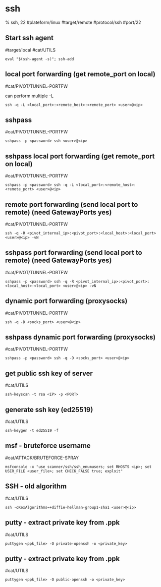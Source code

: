 # ssh

% ssh, 22
#plateform/linux  #target/remote  #protocol/ssh #port/22

## Start ssh agent
#target/local #cat/UTILS 
```
eval "$(ssh-agent -s)"; ssh-add
```

## local port forwarding (get remote_port on local)
#cat/PIVOT/TUNNEL-PORTFW 

can perform multiple -L

```
ssh -q -L <local_port>:<remote_host>:<remote_port> <user>@<ip>
```
## sshpass 
#cat/PIVOT/TUNNEL-PORTFW 
```
sshpass -p <password> ssh <user>@<ip>
```

## sshpass local port forwarding (get remote_port on local)
#cat/PIVOT/TUNNEL-PORTFW 
```
sshpass -p <password> ssh -q -L <local_port>:<remote_host>:<remote_port> <user>@<ip>
```

## remote port forwarding (send local port to remote) (need GatewayPorts yes)
#cat/PIVOT/TUNNEL-PORTFW 
```
ssh -q -R <pivot_internal_ip>:<pivot_port>:<local_host>:<local_port> <user>@<ip> -vN
```

## sshpass port forwarding (send local port to remote) (need GatewayPorts yes)
#cat/PIVOT/TUNNEL-PORTFW 
```
sshpass -p <password> ssh -q -R <pivot_internal_ip>:<pivot_port>:<local_host>:<local_port> <user>@<ip> -vN
```

## dynamic port forwarding (proxysocks)
#cat/PIVOT/TUNNEL-PORTFW 
```
ssh -q -D <socks_port> <user>@<ip>
```

## sshpass dynamic port forwarding (proxysocks) 
#cat/PIVOT/TUNNEL-PORTFW 
```
sshpass -p <password> ssh -q -D <socks_port> <user>@<ip>
```

## get public ssh key of server
#cat/UTILS 
```
ssh-keyscan -t rsa <IP> -p <PORT>
```

## generate ssh key (ed25519)
#cat/UTILS 
```
ssh-keygen -t ed25519 -f 
```

## msf - bruteforce username
#cat/ATTACK/BRUTEFORCE-SPRAY 
```
msfconsole -x "use scanner/ssh/ssh_enumusers; set RHOSTS <ip>; set USER_FILE <user_file>; set CHECK_FALSE true; exploit"
```

## SSH - old algorithm
#cat/UTILS 
```
ssh -oKexAlgorithms=+diffie-hellman-group1-sha1 <user>@<ip>
```

## putty - extract private key from .ppk
#cat/UTILS 
```
puttygen <ppk_file> -O private-openssh -o <private_key>
```

## putty - extract private key from .ppk
#cat/UTILS 
```
puttygen <ppk_file> -O public-openssh -o <private_key>
```